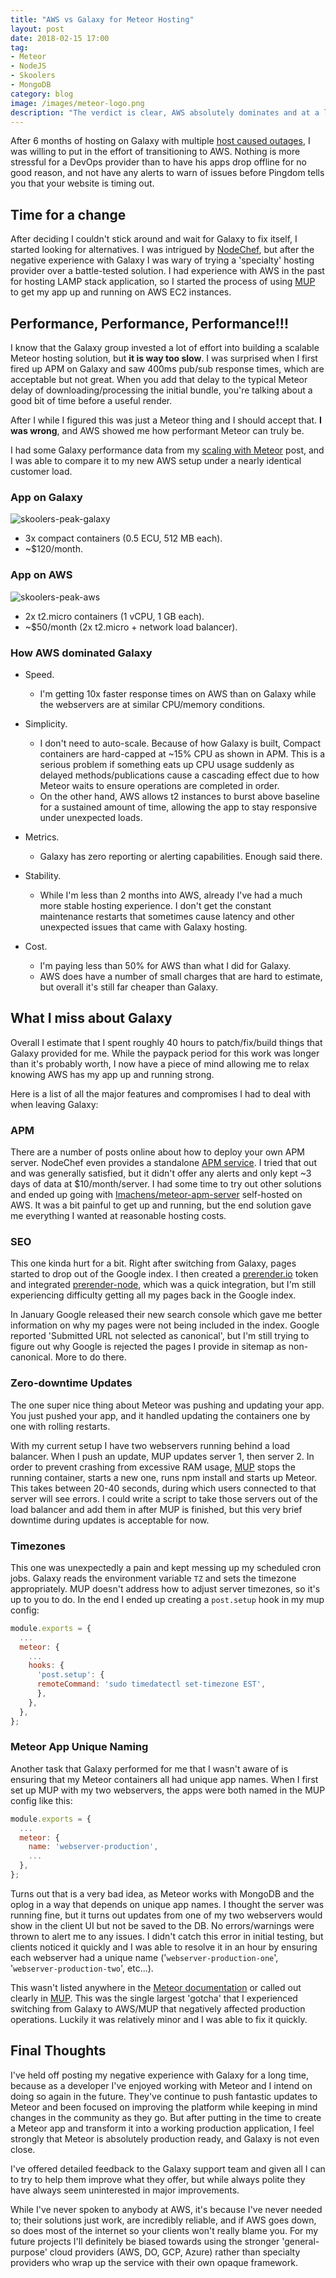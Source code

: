 ```yaml
---
title: "AWS vs Galaxy for Meteor Hosting"
layout: post
date: 2018-02-15 17:00
tag:
- Meteor
- NodeJS
- Skoolers
- MongoDB
category: blog
image: /images/meteor-logo.png
description: "The verdict is clear, AWS absolutely dominates and at a lower price."
---
```


After 6 months of hosting on Galaxy with multiple [host caused outages](/blog/meteor-galaxy-not-production-ready), I was willing to put in the effort of transitioning to AWS. Nothing is more stressful for a DevOps provider than to have his apps drop offline for no good reason, and not have any alerts to warn of issues before Pingdom tells you that your website is timing out.

## Time for a change

After deciding I couldn't stick around and wait for Galaxy to fix itself, I started looking for alternatives. I was intrigued by [NodeChef](https://www.nodechef.com/), but after the negative experience with Galaxy I was wary of trying a 'specialty' hosting provider over a battle-tested solution. I had experience with AWS in the past for hosting LAMP stack application, so I started the process of using [MUP](http://meteor-up.com/) to get my app up and running on AWS EC2 instances.

## Performance, Performance, Performance!!!

I know that the Galaxy group invested a lot of effort into building a scalable Meteor hosting solution, but **it is way too slow**. I was surprised when I first fired up APM on Galaxy and saw 400ms pub/sub response times, which are acceptable but not great. When you add that delay to the typical Meteor delay of downloading/processing the initial bundle, you're talking about a good bit of time before a useful render.

After I while I figured this was just a Meteor thing and I should accept that. **I was wrong**, and AWS showed me how performant Meteor can truly be.

I had some Galaxy performance data from my [scaling with Meteor](/blog/scaling-with-meteor) post, and I was able to compare it to my new AWS setup under a nearly identical customer load.

### App on Galaxy
![skoolers-peak-galaxy](/images/skoolers-peak-post-oplog.png "Skoolers Peak on Galaxy")

- 3x compact containers (0.5 ECU, 512 MB each).
- ~$120/month.

### App on AWS

![skoolers-peak-aws](/images/skoolers-peak-aws.png "Skoolers Peak on AWS")

- 2x t2.micro containers (1 vCPU, 1 GB each).
- ~$50/month (2x t2.micro + network load balancer). 

### How AWS dominated Galaxy

- Speed.
  - I'm getting 10x faster response times on AWS than on Galaxy while the webservers are at similar CPU/memory conditions.

- Simplicity. 
  - I don't need to auto-scale. Because of how Galaxy is built, Compact containers are hard-capped at ~15% CPU as shown in APM. This is a serious problem if something eats up CPU usage suddenly as delayed methods/publications cause a cascading effect due to how Meteor waits to ensure operations are completed in order.
  - On the other hand, AWS allows t2 instances to burst above baseline for a sustained amount of time, allowing the app to stay responsive under unexpected loads. 

- Metrics.
  - Galaxy has zero reporting or alerting capabilities. Enough said there. 

- Stability.
  - While I'm less than 2 months into AWS, already I've had a much more stable hosting experience. I don't get the constant maintenance restarts that sometimes cause latency and other unexpected issues that came with Galaxy hosting.

- Cost.
  - I'm paying less than 50% for AWS than what I did for Galaxy.
  - AWS does have a number of small charges that are hard to estimate, but overall it's still far cheaper than Galaxy.

## What I miss about Galaxy

Overall I estimate that I spent roughly 40 hours to patch/fix/build things that Galaxy provided for me. While the paypack period for this work was longer than it's probably worth, I now have a piece of mind allowing me to relax knowing AWS has my app up and running strong.

Here is a list of all the major features and compromises I had to deal with when leaving Galaxy:

### APM

There are a number of posts online about how to deploy your own APM server. NodeChef even provides a standalone [APM service](https://www.nodechef.com/docs/node/meteor-apm). I tried that out and was generally satisfied, but it didn't offer any alerts and only kept ~3 days of data at $10/month/server. I had some time to try out other solutions and ended up going with [Imachens/meteor-apm-server](https://github.com/lmachens/meteor-apm-server) self-hosted on AWS. It was a bit painful to get up and running, but the end solution gave me everything I wanted at reasonable hosting costs.

### SEO

This one kinda hurt for a bit. Right after switching from Galaxy, pages started to drop out of the Google index. I then created a [prerender.io](https://prerender.io) token and integrated [prerender-node](https://github.com/prerender/prerender-node), which was a quick integration, but I'm still experiencing difficulty getting all my pages back in the Google index.

In January Google released their new search console which gave me better information on why my pages were not being included in the index. Google reported 'Submitted URL not selected as canonical', but I'm still trying to figure out why Google is rejected the pages I provide in sitemap as non-canonical. More to do there.

### Zero-downtime Updates

The one super nice thing about Meteor was pushing and updating your app. You just pushed your app, and it handled updating the containers one by one with rolling restarts.

With my current setup I have two webservers running behind a load balancer. When I push an update, MUP updates server 1, then server 2. In order to prevent crashing from excessive RAM usage, [MUP](https://github.com/zodern/meteor-up/issues/827#issuecomment-366001159) stops the running container, starts a new one, runs npm install and starts up Meteor. This takes between 20-40 seconds, during which users connected to that server will see errors. I could write a script to take those servers out of the load balancer and add them in after MUP is finished, but this very brief downtime during updates is acceptable for now.

### Timezones

This one was unexpectedly a pain and kept messing up my scheduled cron jobs. Galaxy reads the environment variable `TZ` and sets the timezone appropriately. MUP doesn't address how to adjust server timezones, so it's up to you to do. In the end I ended up creating a `post.setup` hook in my mup config:

```js
module.exports = {
  ...
  meteor: {
    ...
    hooks: {
      'post.setup': {
      remoteCommand: 'sudo timedatectl set-timezone EST',
      },
    },
  },
};
``` 

### Meteor App Unique Naming

Another task that Galaxy performed for me that I wasn't aware of is ensuring that my Meteor containers all had unique app names. When I first set up MUP with my two webservers, the apps were both named in the MUP config like this:

```js
module.exports = {
  ...
  meteor: {
    name: 'webserver-production',
    ...
  },
};
```

Turns out that is a very bad idea, as Meteor works with MongoDB and the oplog in a way that depends on unique app names. I thought the server was running fine, but it turns out updates from one of my two webservers would show in the client UI but not be saved to the DB. No errors/warnings were thrown to alert me to any issues. I didn't catch this error in initial testing, but clients noticed it quickly and I was able to resolve it in an hour by ensuring each webserver had a unique name ('`webserver-production-one`', '`webserver-production-two`', etc...).

This wasn't listed anywhere in the [Meteor documentation](https://guide.meteor.com/deployment.html) or called out clearly in [MUP](http://meteor-up.com/getting-started.html). This was the single largest 'gotcha' that I experienced switching from Galaxy to AWS/MUP that negatively affected production operations. Luckily it was relatively minor and I was able to fix it quickly.

## Final Thoughts

I've held off posting my negative experience with Galaxy for a long time, because as a developer I've enjoyed working with Meteor and I intend on doing so again in the future. They've continue to push fantastic updates to Meteor and been focused on improving the platform while keeping in mind changes in the community as they go. But after putting in the time to create a Meteor app and transform it into a working production application, I feel strongly that Meteor is absolutely production ready, and Galaxy is not even close.

I've offered detailed feedback to the Galaxy support team and given all I can to try to help them improve what they offer, but while always polite they have always seem uninterested in major improvements.

While I've never spoken to anybody at AWS, it's because I've never needed to; their solutions just work, are incredibly reliable, and if AWS goes down, so does most of the internet so your clients won't really blame you. For my future projects I'll definitely be biased towards using the stronger 'general-purpose' cloud providers (AWS, DO, GCP, Azure) rather than specialty providers who wrap up the service with their own opaque framework.
